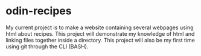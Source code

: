# odin-recipes

My current project is to make a website containing several webpages using
html about recipes. This project will demonstrate my knowledge of html
and linking files together inside a directory. This project will also
be my first time using git through the CLI (BASH).